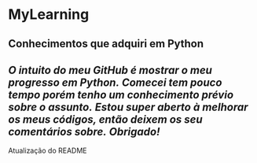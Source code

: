 # MyLearning
Conhecimentos que adquiri em Python
---
_O intuito do meu GitHub é mostrar o meu progresso em Python._
_Comecei tem pouco tempo porém tenho um conhecimento prévio sobre o assunto._
_Estou super aberto à melhorar os meus códigos, então deixem os seu comentários sobre._
_**Obrigado!**_
---
Atualização do README 
